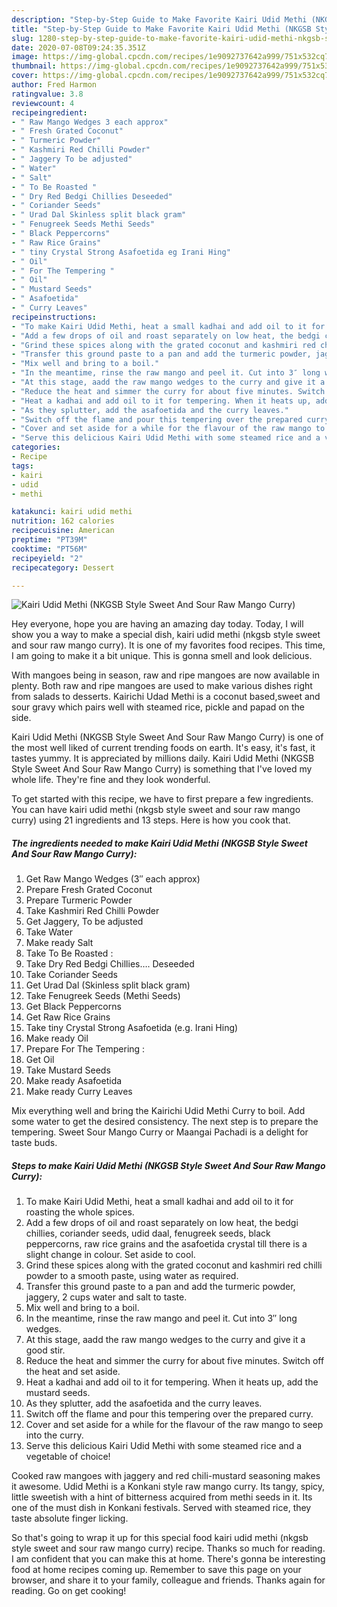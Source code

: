 ```yaml
---
description: "Step-by-Step Guide to Make Favorite Kairi Udid Methi (NKGSB Style Sweet And Sour Raw Mango Curry)"
title: "Step-by-Step Guide to Make Favorite Kairi Udid Methi (NKGSB Style Sweet And Sour Raw Mango Curry)"
slug: 1280-step-by-step-guide-to-make-favorite-kairi-udid-methi-nkgsb-style-sweet-and-sour-raw-mango-curry
date: 2020-07-08T09:24:35.351Z
image: https://img-global.cpcdn.com/recipes/1e9092737642a999/751x532cq70/kairi-udid-methi-nkgsb-style-sweet-and-sour-raw-mango-curry-recipe-main-photo.jpg
thumbnail: https://img-global.cpcdn.com/recipes/1e9092737642a999/751x532cq70/kairi-udid-methi-nkgsb-style-sweet-and-sour-raw-mango-curry-recipe-main-photo.jpg
cover: https://img-global.cpcdn.com/recipes/1e9092737642a999/751x532cq70/kairi-udid-methi-nkgsb-style-sweet-and-sour-raw-mango-curry-recipe-main-photo.jpg
author: Fred Harmon
ratingvalue: 3.8
reviewcount: 4
recipeingredient:
- " Raw Mango Wedges 3 each approx"
- " Fresh Grated Coconut"
- " Turmeric Powder"
- " Kashmiri Red Chilli Powder"
- " Jaggery To be adjusted"
- " Water"
- " Salt"
- " To Be Roasted "
- " Dry Red Bedgi Chillies Deseeded"
- " Coriander Seeds"
- " Urad Dal Skinless split black gram"
- " Fenugreek Seeds Methi Seeds"
- " Black Peppercorns"
- " Raw Rice Grains"
- " tiny Crystal Strong Asafoetida eg Irani Hing"
- " Oil"
- " For The Tempering "
- " Oil"
- " Mustard Seeds"
- " Asafoetida"
- " Curry Leaves"
recipeinstructions:
- "To make Kairi Udid Methi, heat a small kadhai and add oil to it for roasting the whole spices."
- "Add a few drops of oil and roast separately on low heat, the bedgi chillies, coriander seeds, udid daal, fenugreek seeds, black peppercorns, raw rice grains and the asafoetida crystal till there is a slight change in colour. Set aside to cool."
- "Grind these spices along with the grated coconut and kashmiri red chilli powder to a smooth paste, using water as required."
- "Transfer this ground paste to a pan and add the turmeric powder, jaggery, 2 cups water and salt to taste."
- "Mix well and bring to a boil."
- "In the meantime, rinse the raw mango and peel it. Cut into 3″ long wedges."
- "At this stage, aadd the raw mango wedges to the curry and give it a good stir."
- "Reduce the heat and simmer the curry for about five minutes. Switch off the heat and set aside."
- "Heat a kadhai and add oil to it for tempering. When it heats up, add the mustard seeds."
- "As they splutter, add the asafoetida and the curry leaves."
- "Switch off the flame and pour this tempering over the prepared curry."
- "Cover and set aside for a while for the flavour of the raw mango to seep into the curry."
- "Serve this delicious Kairi Udid Methi with some steamed rice and a vegetable of choice!"
categories:
- Recipe
tags:
- kairi
- udid
- methi

katakunci: kairi udid methi 
nutrition: 162 calories
recipecuisine: American
preptime: "PT39M"
cooktime: "PT56M"
recipeyield: "2"
recipecategory: Dessert

---
```



![Kairi Udid Methi (NKGSB Style Sweet And Sour Raw Mango Curry)](https://img-global.cpcdn.com/recipes/1e9092737642a999/751x532cq70/kairi-udid-methi-nkgsb-style-sweet-and-sour-raw-mango-curry-recipe-main-photo.jpg)

Hey everyone, hope you are having an amazing day today. Today, I will show you a way to make a special dish, kairi udid methi (nkgsb style sweet and sour raw mango curry). It is one of my favorites food recipes. This time, I am going to make it a bit unique. This is gonna smell and look delicious.

With mangoes being in season, raw and ripe mangoes are now available in plenty. Both raw and ripe mangoes are used to make various dishes right from salads to desserts. Kairichi Udad Methi is a coconut based,sweet and sour gravy which pairs well with steamed rice, pickle and papad on the side.

Kairi Udid Methi (NKGSB Style Sweet And Sour Raw Mango Curry) is one of the most well liked of current trending foods on earth. It's easy, it's fast, it tastes yummy. It is appreciated by millions daily. Kairi Udid Methi (NKGSB Style Sweet And Sour Raw Mango Curry) is something that I've loved my whole life. They're fine and they look wonderful.


To get started with this recipe, we have to first prepare a few ingredients. You can have kairi udid methi (nkgsb style sweet and sour raw mango curry) using 21 ingredients and 13 steps. Here is how you cook that.

<!--inarticleads1-->

##### The ingredients needed to make Kairi Udid Methi (NKGSB Style Sweet And Sour Raw Mango Curry):

1. Get  Raw Mango Wedges (3″ each approx)
1. Prepare  Fresh Grated Coconut
1. Prepare  Turmeric Powder
1. Take  Kashmiri Red Chilli Powder
1. Get  Jaggery, To be adjusted
1. Take  Water
1. Make ready  Salt
1. Take  To Be Roasted :
1. Take  Dry Red Bedgi Chillies…. Deseeded
1. Take  Coriander Seeds
1. Get  Urad Dal (Skinless split black gram)
1. Take  Fenugreek Seeds (Methi Seeds)
1. Get  Black Peppercorns
1. Get  Raw Rice Grains
1. Take  tiny Crystal Strong Asafoetida (e.g. Irani Hing)
1. Make ready  Oil
1. Prepare  For The Tempering :
1. Get  Oil
1. Take  Mustard Seeds
1. Make ready  Asafoetida
1. Make ready  Curry Leaves


Mix everything well and bring the Kairichi Udid Methi Curry to boil. Add some water to get the desired consistency. The next step is to prepare the tempering. Sweet Sour Mango Curry or Maangai Pachadi is a delight for taste buds. 

<!--inarticleads2-->

##### Steps to make Kairi Udid Methi (NKGSB Style Sweet And Sour Raw Mango Curry):

1. To make Kairi Udid Methi, heat a small kadhai and add oil to it for roasting the whole spices.
1. Add a few drops of oil and roast separately on low heat, the bedgi chillies, coriander seeds, udid daal, fenugreek seeds, black peppercorns, raw rice grains and the asafoetida crystal till there is a slight change in colour. Set aside to cool.
1. Grind these spices along with the grated coconut and kashmiri red chilli powder to a smooth paste, using water as required.
1. Transfer this ground paste to a pan and add the turmeric powder, jaggery, 2 cups water and salt to taste.
1. Mix well and bring to a boil.
1. In the meantime, rinse the raw mango and peel it. Cut into 3″ long wedges.
1. At this stage, aadd the raw mango wedges to the curry and give it a good stir.
1. Reduce the heat and simmer the curry for about five minutes. Switch off the heat and set aside.
1. Heat a kadhai and add oil to it for tempering. When it heats up, add the mustard seeds.
1. As they splutter, add the asafoetida and the curry leaves.
1. Switch off the flame and pour this tempering over the prepared curry.
1. Cover and set aside for a while for the flavour of the raw mango to seep into the curry.
1. Serve this delicious Kairi Udid Methi with some steamed rice and a vegetable of choice!


Cooked raw mangoes with jaggery and red chili-mustard seasoning makes it awesome. Udid Methi is a Konkani style raw mango curry. Its tangy, spicy, little sweetish with a hint of bitterness acquired from methi seeds in it. Its one of the must dish in Konkani festivals. Served with steamed rice, they taste absolute finger licking. 

So that's going to wrap it up for this special food kairi udid methi (nkgsb style sweet and sour raw mango curry) recipe. Thanks so much for reading. I am confident that you can make this at home. There's gonna be interesting food at home recipes coming up. Remember to save this page on your browser, and share it to your family, colleague and friends. Thanks again for reading. Go on get cooking!
